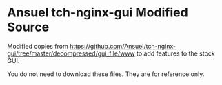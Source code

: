 # Ansuel tch-nginx-gui Modified Source
Modified copies from https://github.com/Ansuel/tch-nginx-gui/tree/master/decompressed/gui_file/www to add features to the stock GUI.

You do not need to download these files. They are for reference only.